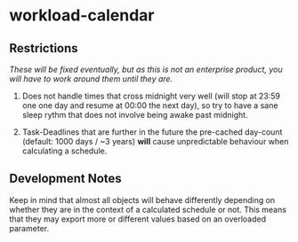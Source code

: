 # workload-calendar

## Restrictions
*These will be fixed eventually, but as this is not an enterprise product, you will have to work around them until they are.*

1. Does not handle times that cross midnight very well (will stop at 23:59 one one day and resume at 00:00 the next day), so try to have a sane sleep rythm that does not involve being awake past midnight.

1. Task-Deadlines that are further in the future the pre-cached day-count (default: 1000 days / ~3 years) **will** cause unpredictable behaviour when calculating a schedule.

## Development Notes

Keep in mind that almost all objects will behave differently depending on whether they are in the context of a calculated schedule or not. This means that they may export more or different values based on an overloaded parameter.